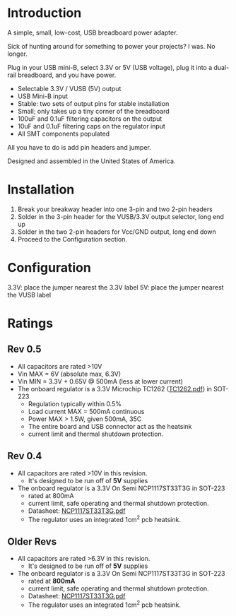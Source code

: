 # Introduction #

A simple, small, low-cost, USB breadboard power adapter.

Sick of hunting around for something to power your projects? I was. No longer.

Plug in your USB mini-B, select 3.3V or 5V (USB voltage), plug it into a dual-rail breadboard, and you have power.

  * Selectable 3.3V / VUSB (5V) output
  * USB Mini-B input
  * Stable: two sets of output pins for stable installation
  * Small; only takes up a tiny corner of the breadboard
  * 100uF and 0.1uF filtering capacitors on the output
  * 10uF and 0.1uF filtering caps on the regulator input
  * All SMT components populated

All you have to do is add pin headers and jumper.

Designed and assembled in the United States of America.

# Installation #

  1. Break your breakway header into one 3-pin and two 2-pin headers
  1. Solder in the 3-pin header for the VUSB/3.3V output selector, long end up
  1. Solder in the two 2-pin headers for Vcc/GND output, long end down
  1. Proceed to the Configuration section.

# Configuration #

3.3V: place the jumper nearest the 3.3V label
5V: place the jumper nearest the VUSB label

# Ratings #

## Rev 0.5 ##

  * All capacitors are rated >10V
  * Vin MAX = 6V (absolute max, 6.3V)
  * Vin MIN = 3.3V + 0.65V @ 500mA (less at lower current)
  * The onboard regulator is a 3.3V Microchip TC1262 ([TC1262.pdf](http://ww1.microchip.com/downloads/en/DeviceDoc/21373C.pdf)) in SOT-223
    * Regulation typically within 0.5%
    * Load current MAX = 500mA continuous
    * Power MAX > 1.5W, given 500mA, 35C
    * The entire board and USB connector act as the heatsink
    * current limit and thermal shutdown protection.

## Rev 0.4 ##

  * All capacitors are rated >10V in this revision.
    * It's designed to be run off of **5V** supplies
  * The onboard regulator is a 3.3V On Semi NCP1117ST33T3G in SOT-223
    * rated at 800mA
    * current limit, safe operating and thermal shutdown protection.
    * Datasheet: [NCP1117ST33T3G.pdf](http://datasheet.octopart.com/NCP1117ST33T3G-ON-Semiconductor-datasheet-11536806.pdf)
    * The regulator uses an integrated 1cm<sup>2</sup> pcb heatsink.

## Older Revs ##

  * All capacitors are rated >6.3V in this revision.
    * It's designed to be run off of **5V** supplies
  * The onboard regulator is a 3.3V On Semi NCP1117ST33T3G in SOT-223
    * rated at **800mA**
    * current limit, safe operating and thermal shutdown protection.
    * Datasheet: [NCP1117ST33T3G.pdf](http://datasheet.octopart.com/NCP1117ST33T3G-ON-Semiconductor-datasheet-11536806.pdf)
    * The regulator uses an integrated 1cm<sup>2</sup> pcb heatsink.